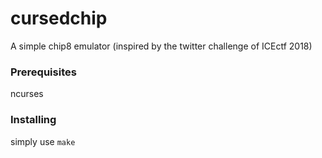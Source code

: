 # cursedchip
A simple chip8 emulator (inspired by the twitter challenge of ICEctf 2018)
### Prerequisites
ncurses
### Installing
simply use 
```make```
